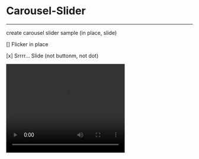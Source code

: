 # **Carousel-Slider**
----------------------------

create carousel slider sample (in place, slide)


[] Flicker in place

[x] Srrrr... Slide (not buttonm, not dot)

<video width="320" height="240" controls>
  <source src="nextSlide.mp4" type="video/mp4">
</video>
